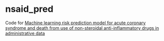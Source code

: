 # nsaid_pred

Code for [Machine learning risk prediction model for acute coronary syndrome and death from use of non-steroidal anti-inflammatory drugs in administrative data](https://www.nature.com/articles/s41598-021-97643-3)
